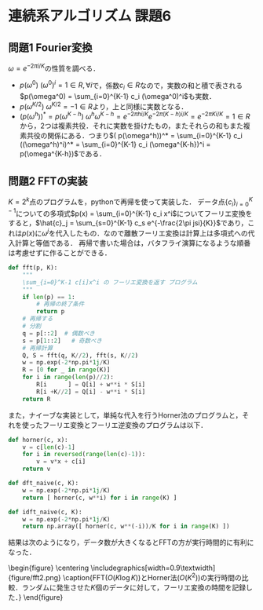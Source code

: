# 連続系アルゴリズム 課題6

## 問題1  Fourier変換
$\omega = e^{-2\pi i/K}$の性質を調べる．
- $p(\omega^0)$ 
    $(\omega^0)^i = 1 \in R, \forall i$で，係数$c_i \in R$なので，実数の和と積で表される$p(\omega^0) = \sum_{i=0}^{K-1} c_i (\omega^0)^i$も実数．
- $p(\omega^{K/2})$
    $\omega^{K/2} = -1 \in R$より，上と同様に実数となる．
- $(p(\omega^h))^* = p(\omega^{K-h})$
$\omega^{h} \omega^{K-h} = e^{-2 \pi hi/K} e^{-2 \pi (K-h)i/K} = e^{-2 \pi Ki/K} = 1 \in R$から，2つは複素共役．それに実数を掛けたもの，またそれらの和もまた複素共役の関係にある．つまり$( p(\omega^h))^* = \sum_{i=0}^{K-1} c_i ((\omega^h)^i)^* = \sum_{i=0}^{K-1} c_i (\omega^{K-h})^i = p(\omega^{K-h})$である．

## 問題2  FFTの実装
$K=2^k$点のプログラムを，pythonで再帰を使って実装した．
データ点$\{c_i\}_{i=0}^{K-1}$についての多項式$p(x) = \sum_{i=0}^{K-1} c_i x^i$についてフーリエ変換をすると，$\hat{c}_j = \sum_{s=0}^{K-1} c_s e^{-\frac{2\pi jsi}{K}}$であり，これは$p(x)$に$\omega^j$を代入したもの．なので離散フーリエ変換は計算上は多項式への代入計算と等価である．
再帰で書いた場合は，バタフライ演算になるような順番は考慮せずに作ることができる．

```python
def fft(p, K):
    """
    \sum_{i=0}^K-1 c[i]x^i の フーリエ変換を返す プログラム
    """
    if len(p) == 1:
        # 再帰の終了条件
        return p
    # 再帰する
    # 分割
    q = p[::2]  # 偶数べき
    s = p[1::2]   # 奇数べき
    # 再帰計算
    Q, S = fft(q, K//2), fft(s, K//2)
    w = np.exp(-2*np.pi*1j/K)
    R = [0 for _ in range(K)]
    for i in range(len(p)//2):
        R[i      ] = Q[i] + w**i * S[i]
        R[i +K//2] = Q[i] - w**i * S[i]
    return R
```


また，ナイーブな実装として，単純な代入を行うHorner法のプログラムと，それを使ったフーリエ変換とフーリエ逆変換のプログラムは以下．

```python
def horner(c, x):
    v = c[len(c)-1]
    for i in reversed(range(len(c)-1)):
        v = v*x + c[i]
    return v

def dft_naive(c, K):
    w = np.exp(-2*np.pi*1j/K)
    return [ horner(c, w**i) for i in range(K) ]

def idft_naive(c, K):
    w = np.exp(-2*np.pi*1j/K)
    return np.array([ horner(c, w**(-i))/K for i in range(K) ])
```

結果は次のようになり，データ数が大きくなるとFFTの方が実行時間的に有利になった．

\begin{figure}
\centering
\includegraphics[width=0.9\textwidth]{figure/fft2.png}
\caption{FFT($O(K \log K)$)とHorner法($O(K^2)$)の実行時間の比較．ランダムに発生させた$K$個のデータに対して，フーリエ変換の時間を記録した．}
\end{figure}

